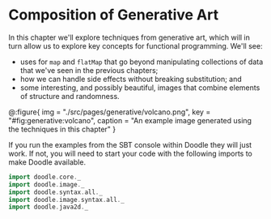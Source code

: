# Composition of Generative Art

In this chapter we'll explore techniques from generative art, which will in turn allow us to explore key concepts for functional programming. We'll see:

- uses for `map` and `flatMap` that go beyond manipulating collections of data that we've seen in the previous chapters; 
- how we can handle side effects without breaking substitution; and
- some interesting, and possibly beautiful, images that combine elements of structure and randomness.

@:figure{ img = "./src/pages/generative/volcano.png", key = "#fig:generative:volcano", caption = "An example image generated using the techniques in this chapter" }

<div class="callout callout-info">
If you run the examples from the SBT console within Doodle they will just work. If not, you will need to start your code with the following imports to make Doodle available.

```scala mdoc:silent
import doodle.core._
import doodle.image._
import doodle.syntax.all._
import doodle.image.syntax.all._
import doodle.java2d._
```
